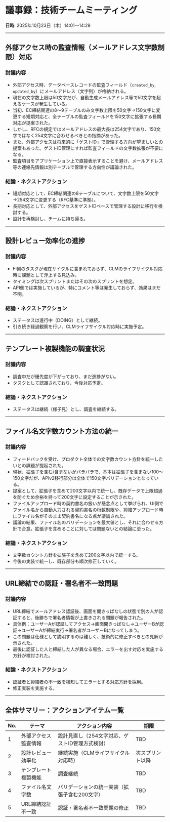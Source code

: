 # 議事録：技術チームミーティング
**日時**: 2025年10月23日（木）14:01～14:29

---

## **外部アクセス時の監査情報（メールアドレス文字数制限）対応**

### **討議内容**

- 外部アクセス時、データベースレコードの監査フィールド（`created_by`, `updated_by`）にメールアドレス（文字列）が格納される。
- 現在の文字数上限は50文字だが、自動生成メールアドレス等で50文字を超えるケースが発生している。
- 当初、EC締結関連の8～9テーブルのみ文字数上限を50文字→150文字に変更する短期対応と、全テーブルの監査フィールドを150文字に拡張する長期対応が提案された。
- しかし、RFCの規定ではメールアドレスの最大長は254文字であり、150文字ではなく254文字に合わせるべきとの指摘があった。
- また、外部アクセスは将来的に「ゲストID」で管理する方向が望ましいとの提案もあった。ゲストID管理にすれば監査フィールドの文字数拡張が不要になる。
- 監査項目をアプリケーション上で直接表示することを避け、メールアドレス等の連絡先情報は別テーブルで管理する方向性が議論された。

### **結論・ネクストアクション**

- 短期対応として、EC締結関連の8テーブルについて、文字数上限を50文字→254文字に変更する（RFC基準に準拠）。
- 長期対応として、外部アクセスをゲストIDベースで管理する設計に移行を検討する。
- 設計を再検討し、チームに持ち帰る。

---

## **設計レビュー効率化の進捗**

### **討議内容**

- FI側のタスクが現在サイクルに含まれておらず、CLMのライフサイクル対応時に課題として浮上する見込み。
- タイミングは次スプリントまたはその次のスプリントを想定。
- API側では実施しているが、特にコメント等は発生しておらず、効果はまだ不明。

### **結論・ネクストアクション**

- ステータスは進行中（DOING）として継続。
- 引き続き経過観察を行い、CLMライフサイクル対応時に実施予定。

---

## **テンプレート複製機能の調査状況**

### **討議内容**

- 調査中だが優先度が下がっており、まだ進捗がない。
- タスクとして認識されており、今後対応予定。

### **結論・ネクストアクション**

- ステータスは継続（様子見）とし、調査を継続する。

---

## **ファイル名文字数カウント方法の統一**

### **討議内容**

- フィードバックを受け、プロダクト全体での文字数カウント方針を統一したいとの課題が提起された。
- 現状、拡張子を含む/含まないがバラバラで、基本は拡張子を含まない100～150文字だが、APIv2移行部分は全体で150文字バリデーションとなっている。
- 提案として、拡張子を含めて200文字以内で統一し、既存データで上限超過を防ぐため余裕を持って200文字に設定することが示された。
- ファイルアップロード時の契約書名の扱いが懸念点として挙げられ、UI側でファイル名から自動入力される契約書名の桁数制限や、締結アップロード時にファイル名がそのまま契約書名になる点が議論された。
- 議論の結果、ファイル名のバリデーションを最大値とし、それに合わせる方針で合意。拡張子を含めることに対しては問題ないとの結論に至った。

### **結論・ネクストアクション**

- 文字数カウント方針を拡張子を含めて200文字以内で統一する。
- 今後の実装で統一し、既存部分も順次修正していく。

---

## **URL締結での認証・署名者不一致問題**

### **討議内容**

- URL締結でメールアドレス認証後、画面を開きっぱなしの状態で別の人が認証すると、後勝ちで署名者情報が上書きされる問題が報告された。
- 具体例：ユーザーAが認証してアクセス→画面開きっぱなし→ユーザーBが認証→ユーザーAが締結実行→署名者がユーザーBになってしまう。
- この問題は仕様として説明するのは難しく、技術的に修正すべきとの見解が示された。
- 最後に認証した人と締結した人が異なる場合、エラーを出す対応を実施する方針が検討された。

### **結論・ネクストアクション**

- 認証者と締結者の不一致を検知してエラーとする対応方針を採用。
- 修正実装を実施する。

---

## **全体サマリー：アクションアイテム一覧**

| No. | テーマ | アクション内容 | 期限 |
|-----|--------|---------------|------|
| 1 | 外部アクセス監査情報 | 設計見直し（254文字対応、ゲストID管理方式検討） | TBD |
| 2 | 設計レビュー効率化 | 継続実施（CLMライフサイクル対応時） | 次スプリント以降 |
| 3 | テンプレート複製機能 | 調査継続 | TBD |
| 4 | ファイル名文字数 | バリデーションの統一実装（拡張子含む200文字） | TBD |
| 5 | URL締結認証不一致 | 認証・署名者不一致問題の修正 | TBD |

